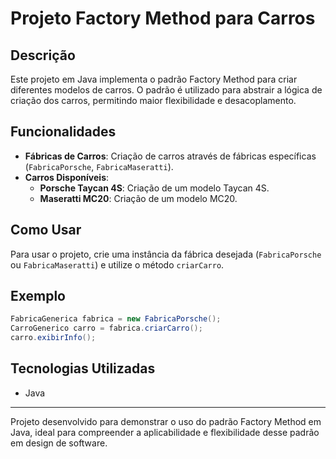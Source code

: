 # Projeto Factory Method para Carros

## Descrição
Este projeto em Java implementa o padrão Factory Method para criar diferentes modelos de carros. O padrão é utilizado para abstrair a lógica de criação dos carros, permitindo maior flexibilidade e desacoplamento.

## Funcionalidades
- **Fábricas de Carros**: Criação de carros através de fábricas específicas (`FabricaPorsche`, `FabricaMaseratti`).
- **Carros Disponíveis**:
    - **Porsche Taycan 4S**: Criação de um modelo Taycan 4S.
    - **Maseratti MC20**: Criação de um modelo MC20.

## Como Usar
Para usar o projeto, crie uma instância da fábrica desejada (`FabricaPorsche` ou `FabricaMaseratti`) e utilize o método `criarCarro`.

## Exemplo
```java
FabricaGenerica fabrica = new FabricaPorsche();
CarroGenerico carro = fabrica.criarCarro();
carro.exibirInfo();
```

## Tecnologias Utilizadas
- Java

---

Projeto desenvolvido para demonstrar o uso do padrão Factory Method em Java, ideal para compreender a aplicabilidade e flexibilidade desse padrão em design de software.